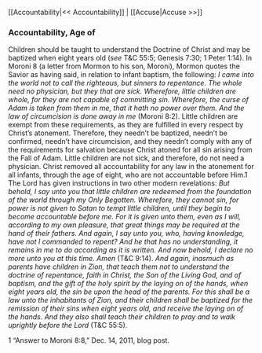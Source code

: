 [[Accountability|<< Accountability]]  |  [[Accuse|Accuse >>]]

### Accountability, Age of
Children should be taught to understand the Doctrine of Christ and may be baptized when eight years old (*see* T&C 55:5; Genesis 7:30; 1 Peter 1:14). In Moroni 8 (a letter from Mormon to his son, Moroni), Mormon quotes the Savior as having said, in relation to infant baptism, the following: *I came into the world not to call the righteous, but sinners to repentance. The whole need no physician, but they that are sick. Wherefore, little children are whole, for they are not capable of committing sin. Wherefore, the curse of Adam is taken from them in me, that it hath no power over them. And the law of circumcision is done away in me* (Moroni 8:2). Little children are exempt from these requirements, as they are fulfilled in every respect by Christ’s atonement. Therefore, they needn’t be baptized, needn’t be confirmed, needn’t have circumcision, and they needn’t comply with any of the requirements for salvation because Christ atoned for all sin arising from the Fall of Adam. Little children are not sick, and therefore, do not need a physician. Christ removed all accountability for any law in the atonement for all infants, through the age of eight, who are not accountable before Him.1 The Lord has given instructions in two other modern revelations: *But behold, I say unto you that little children are redeemed from the foundation of the world through my Only Begotten. Wherefore, they cannot sin, for power is not given to Satan to tempt little children, until they begin to become accountable before me. For it is given unto them, even as I will, according to my own pleasure, that great things may be required at the hand of their fathers. And again, I say unto you, who, having knowledge, have not I commanded to repent? And he that has no understanding, it remains in me to do according as it is written. And now behold, I declare no more unto you at this time. Amen* (T&C 9:14). *And again, inasmuch as parents have children in Zion, that teach them not to understand the doctrine of repentance, faith in Christ, the Son of the Living God, and of baptism, and the gift of the holy spirit by the laying on of the hands, when eight years old, the sin be upon the head of the parents. For this shall be a law unto the inhabitants of Zion, and their children shall be baptized for the remission of their sins when eight years old, and receive the laying on of the hands. And they also shall teach their children to pray and to walk uprightly before the Lord* (T&C 55:5).



1 “Answer to Moroni 8:8,” Dec. 14, 2011, blog post.